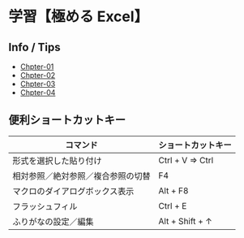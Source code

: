 # 学習【極める Excel】

## Info / Tips

- [Chpter-01](chapter-01/tips.md)
- [Chpter-02](chapter-02/tips.md)
- [Chpter-03](chapter-03/tips.md)
- [Chpter-04](chapter-04/tips.md)

## 便利ショートカットキー

|コマンド|ショートカットキー|
|---|---|
|形式を選択した貼り付け|Ctrl + V ⇒ Ctrl|
|相対参照／絶対参照／複合参照の切替|F4|
|マクロのダイアログボックス表示|Alt + F8|
|フラッシュフィル|Ctrl + E|
|ふりがなの設定／編集|Alt + Shift + ↑|